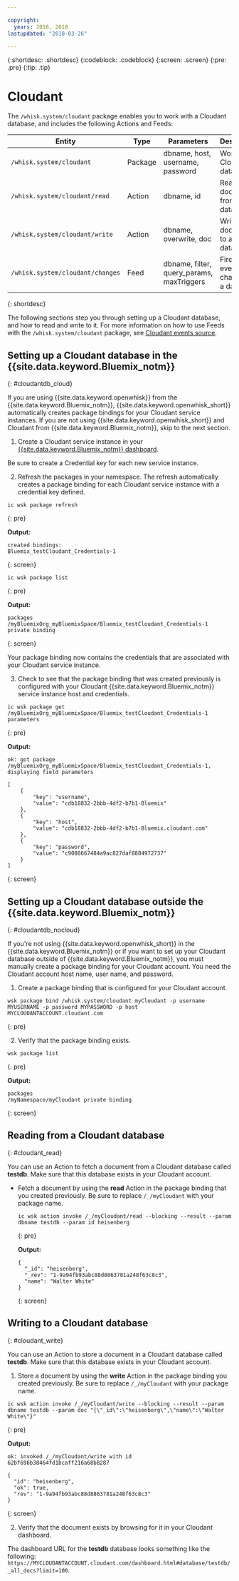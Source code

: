 ```yaml
---

copyright:
  years: 2016, 2018
lastupdated: "2018-03-26"

---
```


{:shortdesc: .shortdesc}
{:codeblock: .codeblock}
{:screen: .screen}
{:pre: .pre}
{:tip: .tip}

# Cloudant

The `/whisk.system/cloudant` package enables you to work with a Cloudant database, and includes the following Actions and Feeds:

| Entity | Type | Parameters | Description |
| --- | --- | --- | --- |
| `/whisk.system/cloudant` | Package | dbname, host, username, password | Work with a Cloudant database. |
| `/whisk.system/cloudant/read` | Action | dbname, id | Read a document from a database. |
| `/whisk.system/cloudant/write` | Action | dbname, overwrite, doc | Write a document to a database. |
| `/whisk.system/cloudant/changes` | Feed | dbname, filter, query_params, maxTriggers | Fire Trigger events on changes to a database. |
{: shortdesc}

The following sections step you through setting up a Cloudant database, and how to read and write to it.
For more information on how to use Feeds with the `/whisk.system/cloudant` package, see [Cloudant events source](./openwhisk_cloudant.html).

## Setting up a Cloudant database in the {{site.data.keyword.Bluemix_notm}}
{: #cloudantdb_cloud}

If you are using {{site.data.keyword.openwhisk}} from the {{site.data.keyword.Bluemix_notm}}, {{site.data.keyword.openwhisk_short}} automatically creates package bindings for your Cloudant service instances. If you are not using {{site.data.keyword.openwhisk_short}} and Cloudant from {{site.data.keyword.Bluemix_notm}}, skip to the next section.

1. Create a Cloudant service instance in your [{{site.data.keyword.Bluemix_notm}} dashboard](http://console.bluemix.net).

  Be sure to create a Credential key for each new service instance.

2. Refresh the packages in your namespace. The refresh automatically creates a package binding for each Cloudant service instance with a credential key defined.
  ```
  ic wsk package refresh
  ```
  {: pre}

  **Output:**
  ```
  created bindings:
  Bluemix_testCloudant_Credentials-1
  ```
  {: screen}

  ```
  ic wsk package list
  ```
  {: pre}

  **Output:**
  ```
  packages
  /myBluemixOrg_myBluemixSpace/Bluemix_testCloudant_Credentials-1 private binding
  ```
  {: screen}

  Your package binding now contains the credentials that are associated with your Cloudant service instance.

3. Check to see that the package binding that was created previously is configured with your Cloudant {{site.data.keyword.Bluemix_notm}} service instance host and credentials.

  ```
  ic wsk package get /myBluemixOrg_myBluemixSpace/Bluemix_testCloudant_Credentials-1 parameters
  ```
  {: pre}

  **Output:**
  ```
  ok: got package /myBluemixOrg_myBluemixSpace/Bluemix_testCloudant_Credentials-1, displaying field parameters
  
  [
      {
          "key": "username",
          "value": "cdb18832-2bbb-4df2-b7b1-Bluemix"
      },
      {
          "key": "host",
          "value": "cdb18832-2bbb-4df2-b7b1-Bluemix.cloudant.com"
      },
      {
          "key": "password",
          "value": "c9088667484a9ac827daf8884972737"
      }
  ]
  ```
  {: screen}

## Setting up a Cloudant database outside the {{site.data.keyword.Bluemix_notm}}
{: #cloudantdb_nocloud}

If you're not using {{site.data.keyword.openwhisk_short}} in the {{site.data.keyword.Bluemix_notm}} or if you want to set up your Cloudant database outside of {{site.data.keyword.Bluemix_notm}}, you must manually create a package binding for your Cloudant account. You need the Cloudant account host name, user name, and password.

1. Create a package binding that is configured for your Cloudant account.
  ```
  wsk package bind /whisk.system/cloudant myCloudant -p username MYUSERNAME -p password MYPASSWORD -p host MYCLOUDANTACCOUNT.cloudant.com
  ```
  {: pre}
  

2. Verify that the package binding exists.
  ```
  wsk package list
  ```
  {: pre}

  **Output:**
  ```
  packages
  /myNamespace/myCloudant private binding
  ```
  {: screen}

## Reading from a Cloudant database
{: #cloudant_read}

You can use an Action to fetch a document from a Cloudant database called **testdb**. Make sure that this database exists in your Cloudant account.

- Fetch a document by using the **read** Action in the package binding that you created previously. Be sure to replace `/_/myCloudant` with your package name.
  ```
  ic wsk action invoke /_/myCloudant/read --blocking --result --param dbname testdb --param id heisenberg
  ```
  {: pre}

  **Output:**
  ```
  {
    "_id": "heisenberg",
    "_rev": "1-9a94fb93abc88d8863781a248f63c8c3",
    "name": "Walter White"
  }
  ```
  {: screen}

## Writing to a Cloudant database
{: #cloudant_write}

You can use an Action to store a document in a Cloudant database called **testdb**. Make sure that this database exists in your Cloudant account.

1. Store a document by using the **write** Action in the package binding you created previously. Be sure to replace `/_/myCloudant` with your package name.
  ```
  ic wsk action invoke /_/myCloudant/write --blocking --result --param dbname testdb --param doc "{\"_id\":\"heisenberg\",\"name\":\"Walter White\"}"
  ```
  {: pre}

  **Output:**
  ```
  ok: invoked /_/myCloudant/write with id 62bf696b38464fd1bcaff216a68b8287
  
  {
    "id": "heisenberg",
    "ok": true,
    "rev": "1-9a94fb93abc88d8863781a248f63c8c3"
  }
  ```
  {: screen}

2. Verify that the document exists by browsing for it in your Cloudant dashboard.

  The dashboard URL for the **testdb** database looks something like the following: `https://MYCLOUDANTACCOUNT.cloudant.com/dashboard.html#database/testdb/_all_docs?limit=100`.

